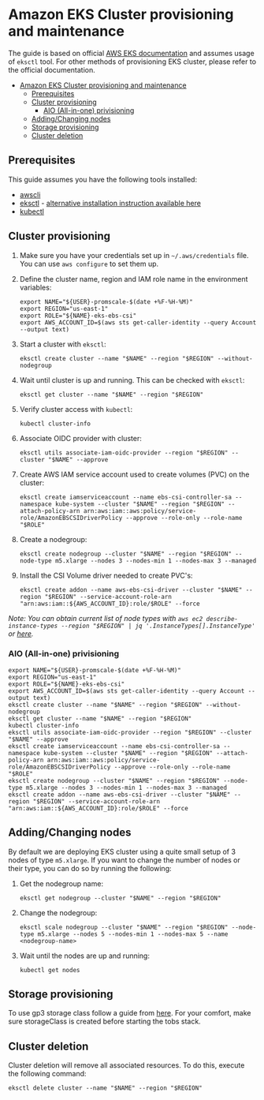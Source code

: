 # Amazon EKS Cluster provisioning and maintenance

The guide is based on official [AWS EKS documentation](https://docs.aws.amazon.com/eks/latest/userguide/getting-started.html)
and assumes usage of `eksctl` tool. For other methods of provisioning
EKS cluster, please refer to the official documentation.

- [Amazon EKS Cluster provisioning and maintenance](#amazon-eks-cluster-provisioning-and-maintenance)
  - [Prerequisites](#prerequisites)
  - [Cluster provisioning](#cluster-provisioning)
    - [AIO (All-in-one) privisioning](#aio-all-in-one-privisioning)
  - [Adding/Changing nodes](#addingchanging-nodes)
  - [Storage provisioning](#storage-provisioning)
  - [Cluster deletion](#cluster-deletion)

## Prerequisites

This guide assumes you have the following tools installed:

- [awscli](https://docs.aws.amazon.com/cli/latest/userguide/install-cliv2.html)
- [eksctl](https://github.com/weaveworks/eksctl) - [alternative installation instruction available here](https://docs.aws.amazon.com/eks/latest/userguide/eksctl.html)
- [kubectl](https://kubernetes.io/docs/tasks/tools/#kubectl)

## Cluster provisioning

1. Make sure you have your credentials set up in `~/.aws/credentials` file. You
can use `aws configure` to set them up.

2. Define the cluster name, region and IAM role name in the environment variables:

    ```shell
    export NAME="${USER}-promscale-$(date +%F-%H-%M)"
    export REGION="us-east-1"
    export ROLE="${NAME}-eks-ebs-csi"
    export AWS_ACCOUNT_ID=$(aws sts get-caller-identity --query Account --output text)
    ```

3. Start a cluster with `eksctl`:

    ```shell
    eksctl create cluster --name "$NAME" --region "$REGION" --without-nodegroup
    ```

4. Wait until cluster is up and running. This can be checked with `eksctl`:

    ```shell
    eksctl get cluster --name "$NAME" --region "$REGION"
    ```

5. Verify cluster access with `kubectl`:

    ```shell
    kubectl cluster-info
    ```

6. Associate OIDC provider with cluster:

    ```shell
    eksctl utils associate-iam-oidc-provider --region "$REGION" --cluster "$NAME" --approve
    ```

7. Create AWS IAM service account used to create volumes (PVC) on the cluster:

    ```shell
    eksctl create iamserviceaccount --name ebs-csi-controller-sa --namespace kube-system --cluster "$NAME" --region "$REGION" --attach-policy-arn arn:aws:iam::aws:policy/service-role/AmazonEBSCSIDriverPolicy --approve --role-only --role-name "$ROLE"
    ```

8. Create a nodegroup:

    ```shell
    eksctl create nodegroup --cluster "$NAME" --region "$REGION" --node-type m5.xlarge --nodes 3 --nodes-min 1 --nodes-max 3 --managed
    ```

9. Install the CSI Volume driver needed to create PVC's:

    ```shell
    eksctl create addon --name aws-ebs-csi-driver --cluster "$NAME" --region "$REGION" --service-account-role-arn "arn:aws:iam::${AWS_ACCOUNT_ID}:role/$ROLE" --force
    ```

_Note: You can obtain current list of node types with `aws ec2 describe-instance-types --region "$REGION" | jq '.InstanceTypes[].InstanceType'` or [here](https://aws.amazon.com/ec2/instance-types/)._

### AIO (All-in-one) privisioning

```shell
export NAME="${USER}-promscale-$(date +%F-%H-%M)"
export REGION="us-east-1"
export ROLE="${NAME}-eks-ebs-csi"
export AWS_ACCOUNT_ID=$(aws sts get-caller-identity --query Account --output text)
eksctl create cluster --name "$NAME" --region "$REGION" --without-nodegroup
eksctl get cluster --name "$NAME" --region "$REGION"
kubectl cluster-info
eksctl utils associate-iam-oidc-provider --region "$REGION" --cluster "$NAME" --approve
eksctl create iamserviceaccount --name ebs-csi-controller-sa --namespace kube-system --cluster "$NAME" --region "$REGION" --attach-policy-arn arn:aws:iam::aws:policy/service-role/AmazonEBSCSIDriverPolicy --approve --role-only --role-name "$ROLE"
eksctl create nodegroup --cluster "$NAME" --region "$REGION" --node-type m5.xlarge --nodes 3 --nodes-min 1 --nodes-max 3 --managed
eksctl create addon --name aws-ebs-csi-driver --cluster "$NAME" --region "$REGION" --service-account-role-arn "arn:aws:iam::${AWS_ACCOUNT_ID}:role/$ROLE" --force
```

## Adding/Changing nodes

By default we are deploying EKS cluster using a quite small setup of 3 nodes of
type `m5.xlarge`. If you want to change the number of nodes or their type, you
can do so by running the following:

1. Get the nodegroup name:

    ```shell
    eksctl get nodegroup --cluster "$NAME" --region "$REGION"
    ```

2. Change the nodegroup:

    ```shell
    eksctl scale nodegroup --cluster "$NAME" --region "$REGION" --node-type m5.xlarge --nodes 5 --nodes-min 1 --nodes-max 5 --name <nodegroup-name>
    ```

3. Wait until the nodes are up and running:

    ```shell
    kubectl get nodes
    ```

## Storage provisioning

To use gp3 storage class follow a guide from [here](../stack/addons/gp3/README.md). For your comfort, make sure storageClass is created before starting the tobs stack.

## Cluster deletion

Cluster deletion will remove all associated resources. To do this, execute the
following command:

```shell
eksctl delete cluster --name "$NAME" --region "$REGION"
```
